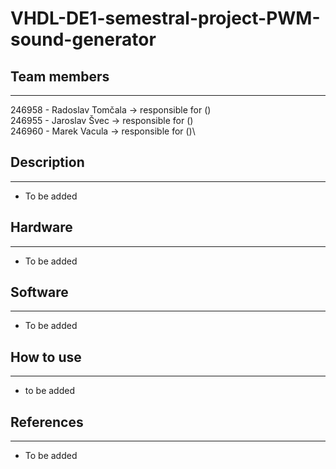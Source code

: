 # VHDL-DE1-semestral-project-PWM-sound-generator
## Team members
___
246958 - Radoslav Tomčala -> responsible for ()\
246955 - Jaroslav Švec -> responsible for ()\
246960 - Marek Vacula -> responsible for ()\
## Description
___
- To be added
## Hardware
___
- To be added
## Software
___
- To be added
## How to use
___
- to be added
## References
___
- To be added

